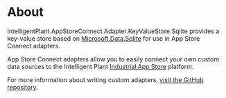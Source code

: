 ﻿# About

IntelligentPlant.AppStoreConnect.Adapter.KeyValueStore.Sqlite provides a key-value store based on [Microsoft.Data.Sqlite](https://learn.microsoft.com/en-us/dotnet/standard/data/sqlite) for use in App Store Connect adapters.

App Store Connect adapters allow you to easily connect your own custom data sources to the Intelligent Plant [Industrial App Store](https://appstore.intelligentplant.com/) platform.

For more information about writing custom adapters, [visit the GitHub repository](https://github.com/intelligentplant/AppStoreConnect.Adapters/).
